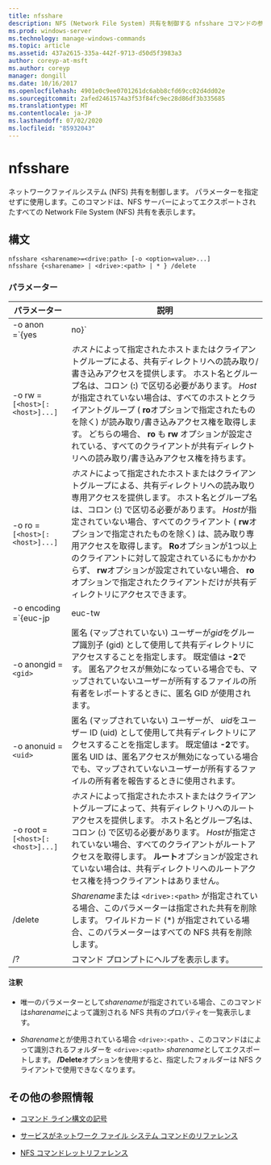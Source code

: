 ```yaml
---
title: nfsshare
description: NFS (Network File System) 共有を制御する nfsshare コマンドの参照記事。
ms.prod: windows-server
ms.technology: manage-windows-commands
ms.topic: article
ms.assetid: 437a2615-335a-442f-9713-d50d5f3983a3
author: coreyp-at-msft
ms.author: coreyp
manager: dongill
ms.date: 10/16/2017
ms.openlocfilehash: 4901e0c9ee0701261dc6abb8cfd69cc02d4dd02e
ms.sourcegitcommit: 2afed2461574a3f53f84fc9ec28d86df3b335685
ms.translationtype: MT
ms.contentlocale: ja-JP
ms.lasthandoff: 07/02/2020
ms.locfileid: "85932043"
---
```

# <a name="nfsshare"></a>nfsshare

ネットワークファイルシステム (NFS) 共有を制御します。 パラメーターを指定せずに使用します。このコマンドは、NFS サーバーによってエクスポートされたすべての Network File System (NFS) 共有を表示します。

## <a name="syntax"></a>構文

```
nfsshare <sharename>=<drive:path> [-o <option=value>...]
nfsshare {<sharename> | <drive>:<path> | * } /delete
```

### <a name="parameters"></a>パラメーター

| パラメーター | 説明 |
| --------- | ----------- |
| -o anon =`{yes|no}` | 匿名 (マップされていない) ユーザーが共有ディレクトリにアクセスできるかどうかを指定します。 |
| -o rw =`[<host>[:<host>]...]` | *ホスト*によって指定されたホストまたはクライアントグループによる、共有ディレクトリへの読み取り/書き込みアクセスを提供します。 ホスト名とグループ名は、コロン (**:**) で区切る必要があります。 *Host*が指定されていない場合は、すべてのホストとクライアントグループ ( **ro**オプションで指定されたものを除く) が読み取り/書き込みアクセス権を取得します。 どちらの場合、 **ro** も **rw** オプションが設定されている、すべてのクライアントが共有ディレクトリへの読み取り/書き込みアクセス権を持ちます。 |
| -o ro =`[<host>[:<host>]...]` | *ホスト*によって指定されたホストまたはクライアントグループによる、共有ディレクトリへの読み取り専用アクセスを提供します。 ホスト名とグループ名は、コロン (**:**) で区切る必要があります。 *Host*が指定されていない場合、すべてのクライアント ( **rw**オプションで指定されたものを除く) は、読み取り専用アクセスを取得します。 **Ro**オプションが1つ以上のクライアントに対して設定されているにもかかわらず、 **rw**オプションが設定されていない場合、 **ro**オプションで指定されたクライアントだけが共有ディレクトリにアクセスできます。 |
| -o encoding =`{euc-jp|euc-tw|euc-kr|shift-jis|Big5|Ksc5601|Gb2312-80|Ansi)` | NFS 共有で構成する言語エンコードを指定します。 共有で使用できる言語は1つだけです。 この値には、次のいずれかの値を含めることができます。<ul><li>**euc-jp:** 日本語</li><li>**euc-tw:** 中国語</li><li>**韓国:** 韓国語</li><li>**シフト jis:** 日本語</li><li>**Big5:** 中国語</li><li>**Ksc5601:** 韓国語</li><li>**Gb2312-80:** 簡体字中国語</li><li>**Ansi:** ANSI エンコード</li></ul> |
| -o anongid =`<gid>` | 匿名 (マップされていない) ユーザーが*gid*をグループ識別子 (gid) として使用して共有ディレクトリにアクセスすることを指定します。 既定値は **-2**です。 匿名アクセスが無効になっている場合でも、マップされていないユーザーが所有するファイルの所有者をレポートするときに、匿名 GID が使用されます。 |
| -o anonuid =`<uid>` | 匿名 (マップされていない) ユーザーが、 *uid*をユーザー ID (uid) として使用して共有ディレクトリにアクセスすることを指定します。 既定値は **-2**です。 匿名 UID は、匿名アクセスが無効になっている場合でも、マップされていないユーザーが所有するファイルの所有者を報告するときに使用されます。 |
| -o root =`[<host>[:<host>]...]` | *ホスト*によって指定されたホストまたはクライアントグループによって、共有ディレクトリへのルートアクセスを提供します。 ホスト名とグループ名は、コロン (**:**) で区切る必要があります。 *Host*が指定されていない場合、すべてのクライアントがルートアクセスを取得します。 **ルート**オプションが設定されていない場合は、共有ディレクトリへのルートアクセス権を持つクライアントはありません。 |
| /delete | *Sharename*または `<drive>:<path>` が指定されている場合、このパラメーターは指定された共有を削除します。 ワイルドカード (*) が指定されている場合、このパラメーターはすべての NFS 共有を削除します。 |
| /? | コマンド プロンプトにヘルプを表示します。 |

#### <a name="remarks"></a>注釈

- 唯一のパラメーターとして*sharename*が指定されている場合、このコマンドは*sharename*によって識別される NFS 共有のプロパティを一覧表示します。

- *Sharename*とが使用されている場合 `<drive>:<path>` 、このコマンドはによって識別されるフォルダーを `<drive>:<path>` *sharename*としてエクスポートします。 **/Delete**オプションを使用すると、指定したフォルダーは NFS クライアントで使用できなくなります。

## <a name="additional-references"></a>その他の参照情報

- [コマンド ライン構文の記号](command-line-syntax-key.md)

- [サービスがネットワーク ファイル システム コマンドのリファレンス](services-for-network-file-system-command-reference.md)

- [NFS コマンドレットリファレンス](https://docs.microsoft.com/powershell/module/nfs)
